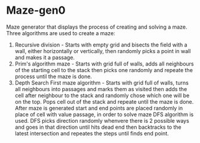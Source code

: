 # Maze-gen0
Maze generator that  displays the process of creating  and solving a maze.
Three algorithms are used to create a maze:
1) Recursive division - Starts with empty grid and bisects the field with a wall, either horizontally or vertically, then randomly picks a point in wall and makes it a passage.
2) Prim's algorithm maze - Starts with grid full of walls, adds all neighbours of the starting cell to the stack then picks one randomly and repeate the process until the maze is done.
3) Depth Search First maze algorithm - Starts with grid full of walls, turns all neighbours into passages and marks them as visited then adds the cell after neighbour to the stack and randomly chose which one will be on the top. Pops cell out of the stack and repeate until the maze is done.
After maze is generated  start and end points are placed randomly in place of cell with value passage, in order to solve maze DFS algorithm is used.
DFS picks direction randomly whenvere there is 2 possible ways and goes in that direction until hits dead end then backtracks to the latest  intersection and repeates the steps until finds end point.
